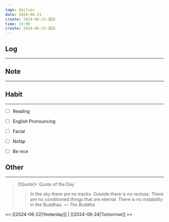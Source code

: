 ```yaml
---
tags: dailies  
date: 2024-06-23
create: 2024-06-23-週日
time: 13:09
create: 2024-06-23-週日
---
```


## Log
---


## Note
---


## Habit
---
- [ ] Reading
- [ ] English Pronouncing
- [ ] Facial
- [ ] Nofap
- [ ] Be nice


## Other
---

> [!Quote]+ Quote of the Day
> > In the sky there are no tracks. Outside there is no recluse. There are no conditioned things that are eternal. There is no instability in the Buddhas.
> — <cite>The Buddha</cite>

<< [[2024-06-22|Yesterday]] | [[2024-06-24|Tomorrow]] >>